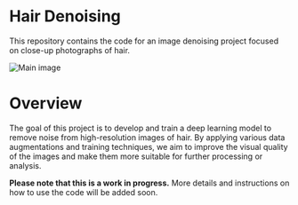 # Hair Denoising
This repository contains the code for an image 
denoising project focused on close-up photographs of hair.

![Main image](https://i.imgur.com/KoszlAN.png)

# Overview
The goal of this project is to develop and train a 
deep learning model to remove noise from 
high-resolution images of hair. By applying 
various data augmentations and training techniques, 
we aim to improve the visual quality of the images
and make them more suitable for further
processing or analysis.


**Please note that this is a work in progress.**
More details and instructions on how to use the code will be added soon.